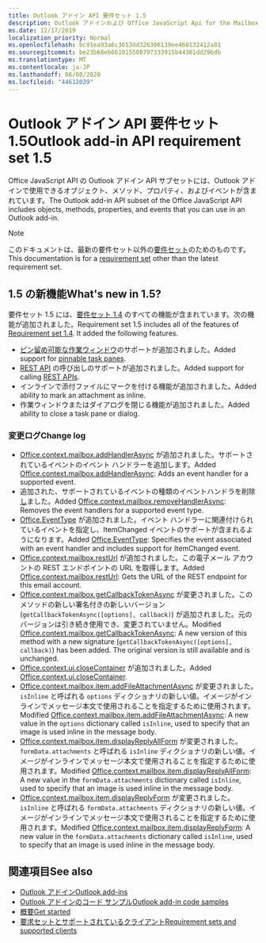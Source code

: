```yaml
---
title: Outlook アドイン API 要件セット 1.5
description: Outlook アドインおよび Office JavaScript Api for the Mailbox API 1.5 の一部として導入された機能と Api。
ms.date: 12/17/2019
localization_priority: Normal
ms.openlocfilehash: bc91ea93a6c3653dd326306139ee460132412a81
ms.sourcegitcommit: be23b68eb661015508797333915b44381dd29bdb
ms.translationtype: MT
ms.contentlocale: ja-JP
ms.lasthandoff: 06/08/2020
ms.locfileid: "44612039"
---
```

# <a name="outlook-add-in-api-requirement-set-15"></a><span data-ttu-id="0a8ad-103">Outlook アドイン API 要件セット 1.5</span><span class="sxs-lookup"><span data-stu-id="0a8ad-103">Outlook add-in API requirement set 1.5</span></span>

<span data-ttu-id="0a8ad-104">Office JavaScript API の Outlook アドイン API サブセットには、Outlook アドインで使用できるオブジェクト、メソッド、プロパティ、およびイベントが含まれています。</span><span class="sxs-lookup"><span data-stu-id="0a8ad-104">The Outlook add-in API subset of the Office JavaScript API includes objects, methods, properties, and events that you can use in an Outlook add-in.</span></span>

> [!NOTE]
> <span data-ttu-id="0a8ad-105">このドキュメントは、最新の要件セット以外の[要件セット](../../requirement-sets/outlook-api-requirement-sets.md)のためのものです。</span><span class="sxs-lookup"><span data-stu-id="0a8ad-105">This documentation is for a [requirement set](../../requirement-sets/outlook-api-requirement-sets.md) other than the latest requirement set.</span></span>

## <a name="whats-new-in-15"></a><span data-ttu-id="0a8ad-106">1.5 の新機能</span><span class="sxs-lookup"><span data-stu-id="0a8ad-106">What's new in 1.5?</span></span>

<span data-ttu-id="0a8ad-p101">要件セット 1.5 には、[要件セット 1.4](../requirement-set-1.4/outlook-requirement-set-1.4.md) のすべての機能が含まれています。次の機能が追加されました。</span><span class="sxs-lookup"><span data-stu-id="0a8ad-p101">Requirement set 1.5 includes all of the features of [Requirement set 1.4](../requirement-set-1.4/outlook-requirement-set-1.4.md). It added the following features.</span></span>

- <span data-ttu-id="0a8ad-109">[ピン留め可能な作業ウィンドウ](../../../outlook/pinnable-taskpane.md)のサポートが追加されました。</span><span class="sxs-lookup"><span data-stu-id="0a8ad-109">Added support for [pinnable task panes](../../../outlook/pinnable-taskpane.md).</span></span>
- <span data-ttu-id="0a8ad-110">[REST API](../../../outlook/use-rest-api.md) の呼び出しのサポートが追加されました。</span><span class="sxs-lookup"><span data-stu-id="0a8ad-110">Added support for calling [REST APIs](../../../outlook/use-rest-api.md).</span></span>
- <span data-ttu-id="0a8ad-111">インラインで添付ファイルにマークを付ける機能が追加されました。</span><span class="sxs-lookup"><span data-stu-id="0a8ad-111">Added ability to mark an attachment as inline.</span></span>
- <span data-ttu-id="0a8ad-112">作業ウィンドウまたはダイアログを閉じる機能が追加されました。</span><span class="sxs-lookup"><span data-stu-id="0a8ad-112">Added ability to close a task pane or dialog.</span></span>

### <a name="change-log"></a><span data-ttu-id="0a8ad-113">変更ログ</span><span class="sxs-lookup"><span data-stu-id="0a8ad-113">Change log</span></span>

- <span data-ttu-id="0a8ad-114">[Office.context.mailbox.addHandlerAsync](office.context.mailbox.md#methods) が追加されました。サポートされているイベントのイベント ハンドラーを追加します。</span><span class="sxs-lookup"><span data-stu-id="0a8ad-114">Added [Office.context.mailbox.addHandlerAsync](office.context.mailbox.md#methods): Adds an event handler for a supported event.</span></span>
- <span data-ttu-id="0a8ad-115">追加された、サポートされているイベントの種類のイベントハンドラを削除[し](office.context.mailbox.md#methods)ました。</span><span class="sxs-lookup"><span data-stu-id="0a8ad-115">Added [Office.context.mailbox.removeHandlerAsync](office.context.mailbox.md#methods): Removes the event handlers for a supported event type.</span></span>
- <span data-ttu-id="0a8ad-116">[Office.EventType](office.md#eventtype-string) が追加されました。イベント ハンドラーに関連付けられているイベントを指定し、ItemChanged イベントのサポートが含まれるようになります。</span><span class="sxs-lookup"><span data-stu-id="0a8ad-116">Added [Office.EventType](office.md#eventtype-string): Specifies the event associated with an event handler and includes support for ItemChanged event.</span></span>
- <span data-ttu-id="0a8ad-117">[Office.context.mailbox.restUrl](office.context.mailbox.md#properties) が追加されました。この電子メール アカウントの REST エンドポイントの URL を取得します。</span><span class="sxs-lookup"><span data-stu-id="0a8ad-117">Added [Office.context.mailbox.restUrl](office.context.mailbox.md#properties): Gets the URL of the REST endpoint for this email account.</span></span>
- <span data-ttu-id="0a8ad-p102">[Office.context.mailbox.getCallbackTokenAsync](office.context.mailbox.md#methods) が変更されました。このメソッドの新しい署名付きの新しいバージョン (`getCallbackTokenAsync([options], callback)`) が追加されました。元のバージョンは引き続き使用でき、変更されていません。</span><span class="sxs-lookup"><span data-stu-id="0a8ad-p102">Modified [Office.context.mailbox.getCallbackTokenAsync](office.context.mailbox.md#methods): A new version of this method with a new signature (`getCallbackTokenAsync([options], callback)`) has been added. The original version is still available and is unchanged.</span></span>
- <span data-ttu-id="0a8ad-120">[Office.context.ui.closeContainer](/javascript/api/office/office.ui#closecontainer--) が追加されました。</span><span class="sxs-lookup"><span data-stu-id="0a8ad-120">Added [Office.context.ui.closeContainer](/javascript/api/office/office.ui#closecontainer--).</span></span>
- <span data-ttu-id="0a8ad-121">[Office.context.mailbox.item.addFileAttachmentAsync](office.context.mailbox.item.md#methods) が変更されました。`isInline` と呼ばれる `options` ディクショナリの新しい値。イメージがインラインでメッセージ本文で使用されることを指定するために使用されます。</span><span class="sxs-lookup"><span data-stu-id="0a8ad-121">Modified [Office.context.mailbox.item.addFileAttachmentAsync](office.context.mailbox.item.md#methods): A new value in the `options` dictionary called `isInline`, used to specify that an image is used inline in the message body.</span></span>
- <span data-ttu-id="0a8ad-122">[Office.context.mailbox.item.displayReplyAllForm](office.context.mailbox.item.md#methods) が変更されました。`formData.attachments` と呼ばれる `isInline` ディクショナリの新しい値。イメージがインラインでメッセージ本文で使用されることを指定するために使用されます。</span><span class="sxs-lookup"><span data-stu-id="0a8ad-122">Modified [Office.context.mailbox.item.displayReplyAllForm](office.context.mailbox.item.md#methods): A new value in the `formData.attachments` dictionary called `isInline`, used to specify that an image is used inline in the message body.</span></span>
- <span data-ttu-id="0a8ad-123">[Office.context.mailbox.item.displayReplyForm](office.context.mailbox.item.md#methods) が変更されました。`isInline` と呼ばれる `formData.attachments` ディクショナリの新しい値。イメージがインラインでメッセージ本文で使用されることを指定するために使用されます。</span><span class="sxs-lookup"><span data-stu-id="0a8ad-123">Modified [Office.context.mailbox.item.displayReplyForm](office.context.mailbox.item.md#methods): A new value in the `formData.attachments` dictionary called `isInline`, used to specify that an image is used inline in the message body.</span></span>

## <a name="see-also"></a><span data-ttu-id="0a8ad-124">関連項目</span><span class="sxs-lookup"><span data-stu-id="0a8ad-124">See also</span></span>

- [<span data-ttu-id="0a8ad-125">Outlook アドイン</span><span class="sxs-lookup"><span data-stu-id="0a8ad-125">Outlook add-ins</span></span>](../../../outlook/outlook-add-ins-overview.md)
- [<span data-ttu-id="0a8ad-126">Outlook アドインのコード サンプル</span><span class="sxs-lookup"><span data-stu-id="0a8ad-126">Outlook add-in code samples</span></span>](https://developer.microsoft.com/outlook/gallery/?filterBy=Outlook,Samples,Add-ins)
- [<span data-ttu-id="0a8ad-127">概要</span><span class="sxs-lookup"><span data-stu-id="0a8ad-127">Get started</span></span>](../../../quickstarts/outlook-quickstart.md)
- [<span data-ttu-id="0a8ad-128">要求セットとサポートされているクライアント</span><span class="sxs-lookup"><span data-stu-id="0a8ad-128">Requirement sets and supported clients</span></span>](../../requirement-sets/outlook-api-requirement-sets.md)
